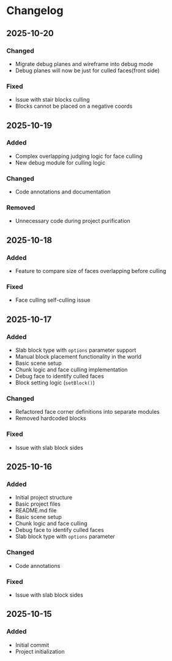 # Changelog

## 2025-10-20

### Changed
- Migrate debug planes and wireframe into debug mode
- Debug planes will now be just for culled faces(front side)

### Fixed
- Issue with stair blocks culling
- Blocks cannot be placed on a negative coords

## 2025-10-19

### Added
- Complex overlapping judging logic for face culling
- New debug module for culling logic

### Changed
- Code annotations and documentation

### Removed
- Unnecessary code during project purification

## 2025-10-18

### Added
- Feature to compare size of faces overlapping before culling

### Fixed
- Face culling self-culling issue

## 2025-10-17

### Added
- Slab block type with `options` parameter support
- Manual block placement functionality in the world
- Basic scene setup
- Chunk logic and face culling implementation
- Debug face to identify culled faces
- Block setting logic (`setBlock()`)

### Changed
- Refactored face corner definitions into separate modules
- Removed hardcoded blocks

### Fixed
- Issue with slab block sides

## 2025-10-16

### Added
- Initial project structure
- Basic project files
- README.md file
- Basic scene setup
- Chunk logic and face culling
- Debug face to identify culled faces
- Slab block type with `options` parameter

### Changed
- Code annotations

### Fixed
- Issue with slab block sides

## 2025-10-15

### Added
- Initial commit
- Project initialization
